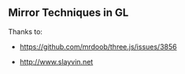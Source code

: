 Mirror Techniques in GL
---


Thanks to:

* https://github.com/mrdoob/three.js/issues/3856

* http://www.slayvin.net